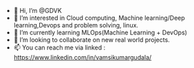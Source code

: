 - 👋 Hi, I’m @GDVK
- 👀 I’m interested in Cloud computing, Machine learning/Deep learning,Devops and problem solving, linux.
- 🌱 I’m currently learning MLOps(Machine Learning + DevOps)
- 💞️ I’m looking to collaborate on new real world projects.
- 📫 You can reach me via linked : https://www.linkedin.com/in/vamsikumargudala/

<!---
GDVK/GDVK is a ✨ special ✨ repository because its `README.md` (this file) appears on your GitHub profile.
You can click the Preview link to take a look at your changes.
--->
